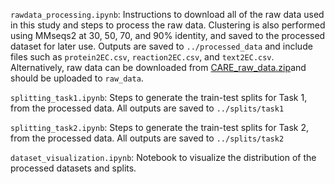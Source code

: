 `rawdata_processing.ipynb`: Instructions to download all of the raw data used in this study and steps to process the raw data. Clustering is also performed using MMseqs2 at 30, 50, 70, and 90% identity, and saved to the processed dataset for later use. Outputs are saved to `../processed_data` and include files such as `protein2EC.csv`, `reaction2EC.csv`, and `text2EC.csv`. Alternatively, raw data can be downloaded from [CARE_raw_data.zip](https://zenodo.org/records/14004425)and should be uploaded to `raw_data`. 

`splitting_task1.ipynb`: Steps to generate the train-test splits for Task 1, from the processed data. All outputs are saved to `../splits/task1`

`splitting_task2.ipynb`: Steps to generate the train-test splits for Task 2, from the processed data. All outputs are saved to `../splits/task2`

`dataset_visualization.ipynb`: Notebook to visualize the distribution of the processed datasets and splits.


